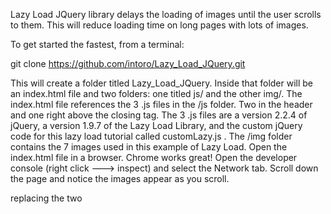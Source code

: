 Lazy Load JQuery library delays the loading of images until the user scrolls to them.
This will reduce loading time on long pages with lots of images.

To get started the fastest, from a terminal:

git clone https://github.com/intoro/Lazy_Load_JQuery.git

This will create a folder titled Lazy_Load_JQuery. Inside that folder will be an index.html file and two folders: one titled js/ and the other img/. The index.html file references the 3 .js files in the /js folder. Two in the header and one right above the closing </body> tag. The 3 .js files are a version 2.2.4 of jQuery, a version 1.9.7 of the Lazy Load Library, and the custom jQuery code for this lazy load tutorial called customLazy.js . The /img folder contains the 7 images used in this example of Lazy Load. Open the index.html file in a browser. Chrome works great! Open the developer console (right click ---> inspect) and select the Network tab. Scroll down the page and notice the images appear as you scroll.




replacing the two <script> tags in the header with the cdn URLs also works:

<script src="https://cdnjs.cloudflare.com/ajax/libs/jquery/2.2.4/jquery.min.js"></script>
<script src="https://cdnjs.cloudflare.com/ajax/libs/jquery_lazyload/1.9.7/jquery.lazyload.js"></script>
